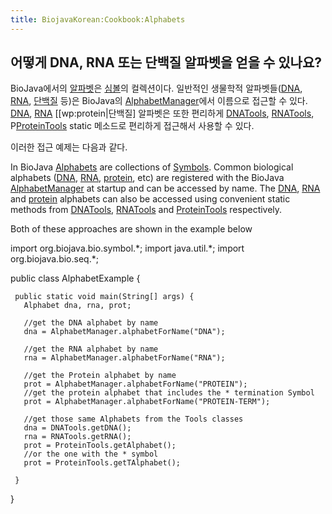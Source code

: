 ```yaml
---
title: BiojavaKorean:Cookbook:Alphabets
---
```


어떻게 DNA, RNA 또는 단백질 알파벳을 얻을 수 있나요?
----------------------------------------------------

BioJava에서의
[알파벳](http://www.biojava.org/docs/api14/org/biojava/bio/symbol/Alphabet.html)은
[심볼](http://www.biojava.org/docs/api14/org/biojava/bio/symbol/Symbol.html)의
컬렉션이다. 일반적인 생물학적 알파벳들([DNA](wp:DNA "wikilink"),
[RNA](wp:RNA "wikilink"), [단백질](wp:protein "wikilink") 등)은
BioJava의
[AlphabetManager](http://www.biojava.org/docs/api14/org/biojava/bio/symbol/AlphabetManager.html)에서
이름으로 접근할 수 있다. [DNA](wp:DNA "wikilink"),
[RNA](wp:RNA "wikilink") [[wp:protein|단백질] 알파벳은 또한 편리하게
[DNATools](http://www.biojava.org/docs/api14/org/biojava/bio/seq/DNATools.html),
[RNATools](http://www.biojava.org/docs/api14/org/biojava/bio/seq/RNATools.html),
P[ProteinTools](http://www.biojava.org/docs/api14/org/biojava/bio/seq/ProteinTools.html)
static 메소드로 편리하게 접근해서 사용할 수 있다.

이러한 접근 예제는 다음과 같다.

In BioJava
[Alphabets](http://www.biojava.org/docs/api14/org/biojava/bio/symbol/Alphabet.html)
are collections of
[Symbols](http://www.biojava.org/docs/api14/org/biojava/bio/symbol/Symbol.html).
Common biological alphabets ([DNA](wp:DNA "wikilink"),
[RNA](wp:RNA "wikilink"), [protein](wp:protein "wikilink"), etc) are
registered with the BioJava
[AlphabetManager](http://www.biojava.org/docs/api14/org/biojava/bio/symbol/AlphabetManager.html)
at startup and can be accessed by name. The [DNA](wp:DNA "wikilink"),
[RNA](wp:RNA "wikilink") and [protein](wp:protein "wikilink") alphabets
can also be accessed using convenient static methods from
[DNATools](http://www.biojava.org/docs/api14/org/biojava/bio/seq/DNATools.html),
[RNATools](http://www.biojava.org/docs/api14/org/biojava/bio/seq/RNATools.html)
and
[ProteinTools](http://www.biojava.org/docs/api14/org/biojava/bio/seq/ProteinTools.html)
respectively.

Both of these approaches are shown in the example below

<java> import org.biojava.bio.symbol.\*; import java.util.\*; import
org.biojava.bio.seq.\*;

public class AlphabetExample {

` public static void main(String[] args) {`  
`   Alphabet dna, rna, prot;`

`   //get the DNA alphabet by name`  
`   dna = AlphabetManager.alphabetForName("DNA");`

`   //get the RNA alphabet by name`  
`   rna = AlphabetManager.alphabetForName("RNA");`

`   //get the Protein alphabet by name`  
`   prot = AlphabetManager.alphabetForName("PROTEIN");`  
`   //get the protein alphabet that includes the * termination Symbol`  
`   prot = AlphabetManager.alphabetForName("PROTEIN-TERM");`

`   //get those same Alphabets from the Tools classes`  
`   dna = DNATools.getDNA();`  
`   rna = RNATools.getRNA();`  
`   prot = ProteinTools.getAlphabet();`  
`   //or the one with the * symbol`  
`   prot = ProteinTools.getTAlphabet();`

` }`

} </java>
